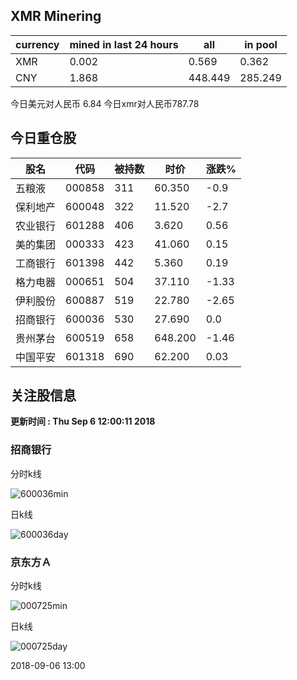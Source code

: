## XMR Minering

|currency|mined in last 24 hours|all|in pool|
|---|---|---|---|
|XMR|0.002|0.569|0.362|
|CNY|1.868|448.449|285.249|

今日美元对人民币 6.84	今日xmr对人民币787.78


## 今日重仓股 

|股名|代码|被持数|时价|涨跌%|
|---|---|---|---|---|
|五粮液|000858|311|60.350|-0.9|
|保利地产|600048|322|11.520|-2.7|
|农业银行|601288|406|3.620|0.56|
|美的集团|000333|423|41.060|0.15|
|工商银行|601398|442|5.360|0.19|
|格力电器|000651|504|37.110|-1.33|
|伊利股份|600887|519|22.780|-2.65|
|招商银行|600036|530|27.690|0.0|
|贵州茅台|600519|658|648.200|-1.46|
|中国平安|601318|690|62.200|0.03|

## 关注股信息
**更新时间 : Thu Sep  6 12:00:11 2018**
### 招商银行 
分时k线

![600036min](http://image.sinajs.cn/newchart/min/n/sh600036.gif)

日k线

![600036day](http://image.sinajs.cn/newchart/daily/n/sh600036.gif)

### 京东方Ａ 
分时k线

![000725min](http://image.sinajs.cn/newchart/min/n/sz000725.gif)

日k线

![000725day](http://image.sinajs.cn/newchart/daily/n/sz000725.gif)

2018-09-06 13:00